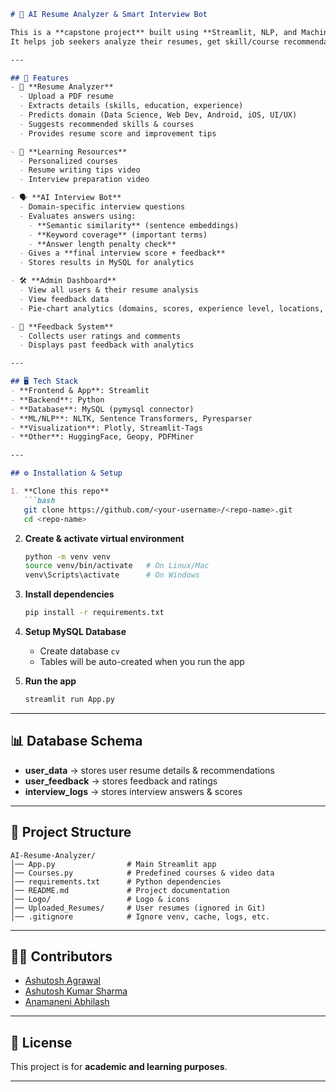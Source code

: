 
````markdown
# 🧠 AI Resume Analyzer & Smart Interview Bot  

This is a **capstone project** built using **Streamlit, NLP, and Machine Learning**.  
It helps job seekers analyze their resumes, get skill/course recommendations, calculate resume scores, and practice interviews with an **AI Interview Bot**.  

---

## 🚀 Features
- 📑 **Resume Analyzer**  
  - Upload a PDF resume  
  - Extracts details (skills, education, experience)  
  - Predicts domain (Data Science, Web Dev, Android, iOS, UI/UX)  
  - Suggests recommended skills & courses  
  - Provides resume score and improvement tips  

- 🎥 **Learning Resources**  
  - Personalized courses  
  - Resume writing tips video  
  - Interview preparation video  

- 🗣️ **AI Interview Bot**  
  - Domain-specific interview questions  
  - Evaluates answers using:
    - **Semantic similarity** (sentence embeddings)  
    - **Keyword coverage** (important terms)  
    - **Answer length penalty check**  
  - Gives a **final interview score + feedback**  
  - Stores results in MySQL for analytics  

- 🛠️ **Admin Dashboard**  
  - View all users & their resume analysis  
  - View feedback data  
  - Pie-chart analytics (domains, scores, experience level, locations, etc.)  

- 💬 **Feedback System**  
  - Collects user ratings and comments  
  - Displays past feedback with analytics  

---

## 🖥️ Tech Stack
- **Frontend & App**: Streamlit  
- **Backend**: Python  
- **Database**: MySQL (pymysql connector)  
- **ML/NLP**: NLTK, Sentence Transformers, Pyresparser  
- **Visualization**: Plotly, Streamlit-Tags  
- **Other**: HuggingFace, Geopy, PDFMiner  

---

## ⚙️ Installation & Setup  

1. **Clone this repo**  
   ```bash
   git clone https://github.com/<your-username>/<repo-name>.git
   cd <repo-name>
````

2. **Create & activate virtual environment**

   ```bash
   python -m venv venv
   source venv/bin/activate   # On Linux/Mac
   venv\Scripts\activate      # On Windows
   ```

3. **Install dependencies**

   ```bash
   pip install -r requirements.txt
   ```

4. **Setup MySQL Database**

   * Create database `cv`
   * Tables will be auto-created when you run the app

5. **Run the app**

   ```bash
   streamlit run App.py
   ```

---

## 📊 Database Schema

* **user_data** → stores user resume details & recommendations
* **user_feedback** → stores feedback and ratings
* **interview_logs** → stores interview answers & scores

---

## 📂 Project Structure

```
AI-Resume-Analyzer/
│── App.py                # Main Streamlit app
│── Courses.py            # Predefined courses & video data
│── requirements.txt      # Python dependencies
│── README.md             # Project documentation
│── Logo/                 # Logo & icons
│── Uploaded_Resumes/     # User resumes (ignored in Git)
│── .gitignore            # Ignore venv, cache, logs, etc.
```

---

## 👨‍💻 Contributors

* [Ashutosh Agrawal](https://www.linkedin.com/in/ashutosh-agrawal-b3a331244/)
* [Ashutosh Kumar Sharma](https://www.linkedin.com/in/ashutosh-sharma-062247257/)
* [Anamaneni Abhilash](https://www.linkedin.com/in/anamaneni-abhilash-969a37379/)

---

## 📜 License

This project is for **academic and learning purposes**.

---

```
